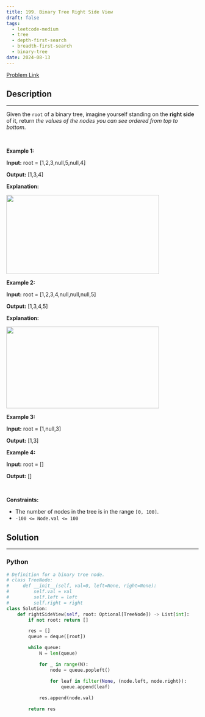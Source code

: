 ```yaml
---
title: 199. Binary Tree Right Side View
draft: false
tags: 
  - leetcode-medium
  - tree
  - depth-first-search
  - breadth-first-search
  - binary-tree
date: 2024-08-13
---
```


[Problem Link](https://leetcode.com/problems/binary-tree-right-side-view/)

## Description

---
<p>Given the <code>root</code> of a binary tree, imagine yourself standing on the <strong>right side</strong> of it, return <em>the values of the nodes you can see ordered from top to bottom</em>.</p>

<p>&nbsp;</p>
<p><strong class="example">Example 1:</strong></p>

<div class="example-block">
<p><strong>Input:</strong> <span class="example-io">root = [1,2,3,null,5,null,4]</span></p>

<p><strong>Output:</strong> <span class="example-io">[1,3,4]</span></p>

<p><strong>Explanation:</strong></p>

<p><img alt="" src="https://assets.leetcode.com/uploads/2024/11/24/tmpd5jn43fs-1.png" style="width: 400px; height: 207px;" /></p>
</div>

<p><strong class="example">Example 2:</strong></p>

<div class="example-block">
<p><strong>Input:</strong> <span class="example-io">root = [1,2,3,4,null,null,null,5]</span></p>

<p><strong>Output:</strong> <span class="example-io">[1,3,4,5]</span></p>

<p><strong>Explanation:</strong></p>

<p><img alt="" src="https://assets.leetcode.com/uploads/2024/11/24/tmpkpe40xeh-1.png" style="width: 400px; height: 214px;" /></p>
</div>

<p><strong class="example">Example 3:</strong></p>

<div class="example-block">
<p><strong>Input:</strong> <span class="example-io">root = [1,null,3]</span></p>

<p><strong>Output:</strong> <span class="example-io">[1,3]</span></p>
</div>

<p><strong class="example">Example 4:</strong></p>

<div class="example-block">
<p><strong>Input:</strong> <span class="example-io">root = []</span></p>

<p><strong>Output:</strong> <span class="example-io">[]</span></p>
</div>

<p>&nbsp;</p>
<p><strong>Constraints:</strong></p>

<ul>
	<li>The number of nodes in the tree is in the range <code>[0, 100]</code>.</li>
	<li><code>-100 &lt;= Node.val &lt;= 100</code></li>
</ul>


## Solution

---
### Python
``` py title='binary-tree-right-side-view'
# Definition for a binary tree node.
# class TreeNode:
#     def __init__(self, val=0, left=None, right=None):
#         self.val = val
#         self.left = left
#         self.right = right
class Solution:
    def rightSideView(self, root: Optional[TreeNode]) -> List[int]:
        if not root: return []

        res = []
        queue = deque([root])

        while queue:
            N = len(queue)

            for _ in range(N):
                node = queue.popleft()

                for leaf in filter(None, (node.left, node.right)):
                    queue.append(leaf)
            
            res.append(node.val)

        return res
```

